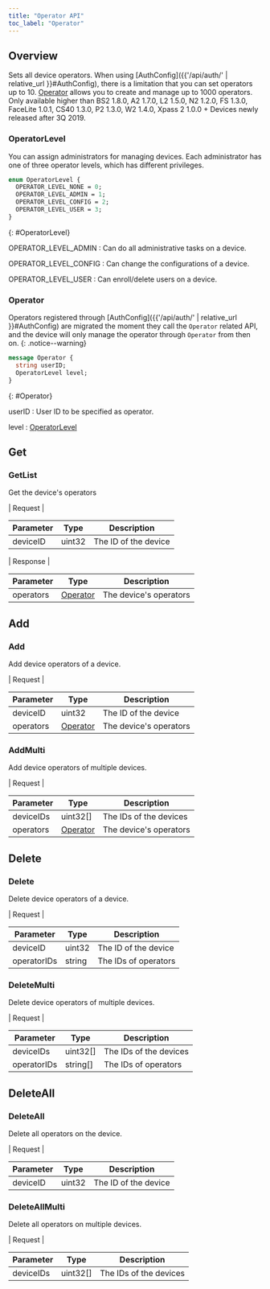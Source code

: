 ```yaml
---
title: "Operator API"
toc_label: "Operator"  
---
```


## Overview

Sets all device operators.
When using [AuthConfig]({{'/api/auth/' | relative_url }}#AuthConfig), there is a limitation that you can set operators up to 10.
[Operator](#Operator) allows you to create and manage up to 1000 operators.
Only available higher than BS2 1.8.0, A2 1.7.0, L2 1.5.0, N2 1.2.0, FS 1.3.0, FaceLite 1.0.1, CS40 1.3.0, P2 1.3.0, W2 1.4.0, Xpass 2 1.0.0 + Devices newly released after 3Q 2019.

### OperatorLevel

You can assign administrators for managing devices. Each administrator has one of three operator levels, which has different privileges.

```protobuf
enum OperatorLevel {
  OPERATOR_LEVEL_NONE = 0;
  OPERATOR_LEVEL_ADMIN = 1;
  OPERATOR_LEVEL_CONFIG = 2;
  OPERATOR_LEVEL_USER = 3;
}
```
{: #OperatorLevel}


OPERATOR_LEVEL_ADMIN
: Can do all administrative tasks on a device.

OPERATOR_LEVEL_CONFIG
: Can change the configurations of a device.

OPERATOR_LEVEL_USER
: Can enroll/delete users on a device.

### Operator

Operators registered through [AuthConfig]({{'/api/auth/' | relative_url }}#AuthConfig) are migrated the moment they call the `Operator` related API, and the device will only manage the operator through `Operator` from then on.
{: .notice--warning}


```protobuf
message Operator {
  string userID;
  OperatorLevel level;
}
```
{: #Operator}

userID
: User ID to be specified as operator.

level
: [OperatorLevel](#OperatorLevel)

## Get

### GetList

Get the device's operators

| Request |

| Parameter | Type | Description |
| --------- | ---- | ----------- |
| deviceID | uint32 | The ID of the device |

| Response |

| Parameter | Type | Description |
| --------- | ---- | ----------- |
| operators | [Operator](#Operator) | The device's operators |

## Add

### Add

Add device operators of a device.

| Request |

| Parameter | Type | Description |
| --------- | ---- | ----------- |
| deviceID | uint32 | The ID of the device |
| operators | [Operator](#Operator) | The device's operators |

### AddMulti

Add device operators of multiple devices.

| Request |

| Parameter | Type | Description |
| --------- | ---- | ----------- |
| deviceIDs | uint32[] | The IDs of the devices |
| operators | [Operator](#Operator) | The device's operators |

## Delete

### Delete

Delete device operators of a device.

| Request |

| Parameter | Type | Description |
| --------- | ---- | ----------- |
| deviceID | uint32 | The ID of the device |
| operatorIDs | string | The IDs of operators |

### DeleteMulti

Delete device operators of multiple devices.

| Request |

| Parameter | Type | Description |
| --------- | ---- | ----------- |
| deviceIDs | uint32[] | The IDs of the devices |
| operatorIDs | string[] | The IDs of operators |

## DeleteAll

### DeleteAll

Delete all operators on the device.

| Request |

| Parameter | Type | Description |
| --------- | ---- | ----------- |
| deviceID | uint32 | The ID of the device |

### DeleteAllMulti

Delete all operators on multiple devices.

| Request |

| Parameter | Type | Description |
| --------- | ---- | ----------- |
| deviceIDs | uint32[] | The IDs of the devices |